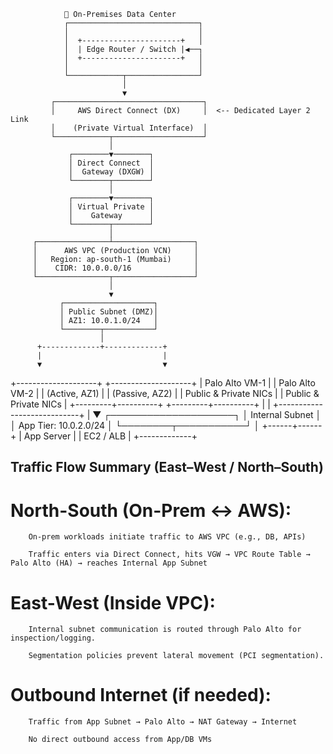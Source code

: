                 🏢 On-Premises Data Center
                ┌─────────────────────────────┐
                │                             │
                │  +----------------------+   │
                │  | Edge Router / Switch |◀──┐
                │  +----------------------+   │
                │                             │
                └────────────┬────────────────┘
                             │
                             ▼
             ┌─────────────────────────────────┐
             │     AWS Direct Connect (DX)     │  <-- Dedicated Layer 2 Link
             │    (Private Virtual Interface)  │
             └────────────┬────────────────────┘
                          │
                 ┌────────▼────────┐
                 │ Direct Connect  │
                 │  Gateway (DXGW) │
                 └────────┬────────┘
                          │
                 ┌────────▼────────┐
                 │ Virtual Private │
                 │    Gateway      │
                 └────────┬────────┘
                          │
         ┌────────────────┴──────────────────┐
         │      AWS VPC (Production VCN)     │
         │   Region: ap-south-1 (Mumbai)     │
         │    CIDR: 10.0.0.0/16              │
         └────────────────┬──────────────────┘
                          │
                          ▼
               ┌────────────────────┐
               │ Public Subnet (DMZ)│
               │ AZ1: 10.0.1.0/24   │
               └────────┬───────────┘
                        │
          +-------------+-------------+
          |                           |
          ▼                           ▼
+--------------------+     +--------------------+
|  Palo Alto VM-1    |     |  Palo Alto VM-2    |
| (Active, AZ1)       |     | (Passive, AZ2)     |
| Public & Private NICs |   | Public & Private NICs |
+---------+----------+     +---------+----------+
          |                            |
          +----------------------------+
                          |
                          ▼
              ┌────────────────────┐
              │  Internal Subnet   │
              │  App Tier: 10.0.2.0/24 │
              └────────┬───────────┘
                       │
                +------+------+
                | App Server  |
                | EC2 / ALB   |
                +-------------+



## Traffic Flow Summary (East–West / North–South)

   # North-South (On-Prem ↔ AWS):

        On-prem workloads initiate traffic to AWS VPC (e.g., DB, APIs)

        Traffic enters via Direct Connect, hits VGW → VPC Route Table → Palo Alto (HA) → reaches Internal App Subnet

  # East-West (Inside VPC):

        Internal subnet communication is routed through Palo Alto for inspection/logging.

        Segmentation policies prevent lateral movement (PCI segmentation).

  #  Outbound Internet (if needed):

        Traffic from App Subnet → Palo Alto → NAT Gateway → Internet

        No direct outbound access from App/DB VMs
